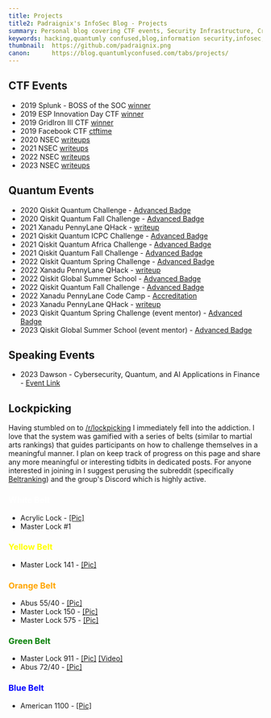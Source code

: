 ```yaml
---
title: Projects
title2: Padraignix's InfoSec Blog - Projects
summary: Personal blog covering CTF events, Security Infrastructure, Cryptography, Emulator development, Quantum Technology and related adventures
keywords: hacking,quantumly confused,blog,information security,infosec,hackthebox,quantum computing,quantum technology,emulation,emulators,reverse engineering
thumbnail:  https://github.com/padraignix.png
canon:      https://blog.quantumlyconfused.com/tabs/projects/
---
```


## CTF Events

* 2019 Splunk - BOSS of the SOC [winner](https://twitter.com/_PatrickDowning/status/1224873845468823552)
* 2019 ESP Innovation Day CTF [winner](https://twitter.com/_PatrickDowning/status/1224873845468823552)
* 2019 GridIron III CTF [winner](https://twitter.com/_PatrickDowning/status/1224873845468823552)
* 2019 Facebook CTF [ctftime](https://ctftime.org/team/81826)
* 2020 NSEC [writeups](https://blog.quantumlyconfused.com/tags/nsec2020/)
* 2021 NSEC [writeups](https://blog.quantumlyconfused.com/tags/nsec2021/)
* 2022 NSEC [writeups](https://blog.quantumlyconfused.com/tags/nsec2022/)
* 2023 NSEC [writeups](https://blog.quantumlyconfused.com/tags/nsec2023/)

## Quantum Events

* 2020 Qiskit Quantum Challenge - [Advanced Badge](https://www.credly.com/users/patrick-downing/badges)
* 2020 Qiskit Quantum Fall Challenge - [Advanced Badge](https://www.credly.com/users/patrick-downing/badges)
* 2021 Xanadu PennyLane QHack - [writeup](https://blog.quantumlyconfused.com/quantum-computing/2021/02/27/xanadu-qhack-2021-circuit-training)
* 2021 Qiskit Quantum ICPC Challenge - [Advanced Badge](https://www.credly.com/users/patrick-downing/badges)
* 2021 Qiskit Quantum Africa Challenge - [Advanced Badge](https://www.credly.com/users/patrick-downing/badges)
* 2021 Qiskit Quantum Fall Challenge - [Advanced Badge](https://www.credly.com/users/patrick-downing/badges)
* 2022 Qiskit Quantum Spring Challenge - [Advanced Badge](https://www.credly.com/users/patrick-downing/badges)
* 2022 Xanadu PennyLane QHack - [writeup](https://blog.quantumlyconfused.com/quantum-computing/2022/03/06/xanadu-qhack2022/)
* 2022 Qiskit Global Summer School - [Advanced Badge](https://www.credly.com/users/patrick-downing/badges)
* 2022 Qiskit Quantum Fall Challenge - [Advanced Badge](https://www.credly.com/users/patrick-downing/badges)
* 2022 Xanadu PennyLane Code Camp - [Accreditation](https://verified.sertifier.com/en/profile/patrickdowning925955)
* 2023 Xanadu PennyLane QHack - [writeup](https://blog.quantumlyconfused.com/quantum-computing/2023/03/07/xanadu-qhack2023/)
* 2023 Qiskit Quantum Spring Challenge (event mentor) - [Advanced Badge](https://www.credly.com/users/patrick-downing/badges)
* 2023 Qiskit Global Summer School (event mentor) - [Advanced Badge](https://www.credly.com/users/patrick-downing/badges)

## Speaking Events

* 2023 Dawson - Cybersecurity, Quantum, and AI Applications in Finance - [Event Link](https://www.dawsoncollege.qc.ca/dawscon/program-2023/)

## Lockpicking

Having stumbled on to [/r/lockpicking](https://www.reddit.com/r/lockpicking/) I immediately fell into the addiction. I love that the system was gamified with a series of belts (similar to martial arts rankings) that guides participants on how to challenge themselves in a meaningful manner. I plan on keep track of progress on this page and share any more meaningful or interesting tidbits in dedicated posts. For anyone interested in joining in I suggest perusing the subreddit (specifically [Beltranking](https://www.reddit.com/r/lockpicking/wiki/beltranking)) and the group's Discord which is highly active.

### <span style="color:white">White Belt</span>

* Acrylic Lock - [[Pic]](https://imgur.com/F9ys4qa)
* Master Lock #1

### <span style="color:yellow">Yellow Belt</span>

* Master Lock 141 - [[Pic]](https://imgur.com/uW8jAjB)

### <span style="color:orange">Orange Belt</span>

* Abus 55/40 - [[Pic]](https://imgur.com/a/honG1Be)
* Master Lock 150 - [[Pic]](https://imgur.com/a/DQPzrBn)
* Master Lock 575 - [[Pic]](https://imgur.com/a/SH8z0gR)

### <span style="color:green">Green Belt</span>

* Master Lock 911 - [[Pic]](https://imgur.com/a/HCNsbDe) [[Video]](https://www.youtube.com/watch?v=KA-ZdU4hTFE)
* Abus 72/40 - [[Pic]](https://imgur.com/a/CtiHBIn)

### <span style="color:blue">Blue Belt</span>

* American 1100 - [[Pic]](https://imgur.com/a/4WPxr2w)

